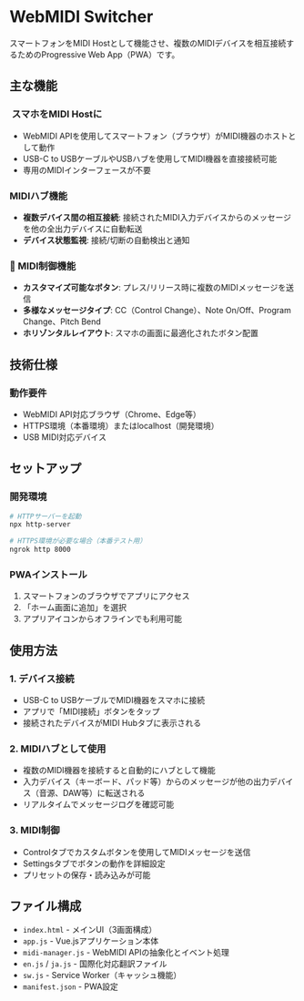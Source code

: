 # WebMIDI Switcher

スマートフォンをMIDI Hostとして機能させ、複数のMIDIデバイスを相互接続するためのProgressive Web App（PWA）です。

## 主な機能

### ️ スマホをMIDI Hostに
- WebMIDI APIを使用してスマートフォン（ブラウザ）がMIDI機器のホストとして動作
- USB-C to USBケーブルやUSBハブを使用してMIDI機器を直接接続可能
- 専用のMIDIインターフェースが不要

###  MIDIハブ機能
- **複数デバイス間の相互接続**: 接続されたMIDI入力デバイスからのメッセージを他の全出力デバイスに自動転送
- **デバイス状態監視**: 接続/切断の自動検出と通知

### 🎵 MIDI制御機能
- **カスタマイズ可能なボタン**: プレス/リリース時に複数のMIDIメッセージを送信
- **多様なメッセージタイプ**: CC（Control Change）、Note On/Off、Program Change、Pitch Bend
- **ホリゾンタルレイアウト**: スマホの画面に最適化されたボタン配置

## 技術仕様

### 動作要件
- WebMIDI API対応ブラウザ（Chrome、Edge等）
- HTTPS環境（本番環境）またはlocalhost（開発環境）
- USB MIDI対応デバイス

## セットアップ

### 開発環境
```bash
# HTTPサーバーを起動
npx http-server

# HTTPS環境が必要な場合（本番テスト用）
ngrok http 8000
```

### PWAインストール
1. スマートフォンのブラウザでアプリにアクセス
2. 「ホーム画面に追加」を選択
3. アプリアイコンからオフラインでも利用可能

## 使用方法

### 1. デバイス接続
- USB-C to USBケーブルでMIDI機器をスマホに接続
- アプリで「MIDI接続」ボタンをタップ
- 接続されたデバイスがMIDI Hubタブに表示される

### 2. MIDIハブとして使用
- 複数のMIDI機器を接続すると自動的にハブとして機能
- 入力デバイス（キーボード、パッド等）からのメッセージが他の出力デバイス（音源、DAW等）に転送される
- リアルタイムでメッセージログを確認可能

### 3. MIDI制御
- Controlタブでカスタムボタンを使用してMIDIメッセージを送信
- Settingsタブでボタンの動作を詳細設定
- プリセットの保存・読み込みが可能

## ファイル構成

- `index.html` - メインUI（3画面構成）
- `app.js` - Vue.jsアプリケーション本体
- `midi-manager.js` - WebMIDI APIの抽象化とイベント処理
- `en.js` / `ja.js` - 国際化対応翻訳ファイル
- `sw.js` - Service Worker（キャッシュ機能）
- `manifest.json` - PWA設定
